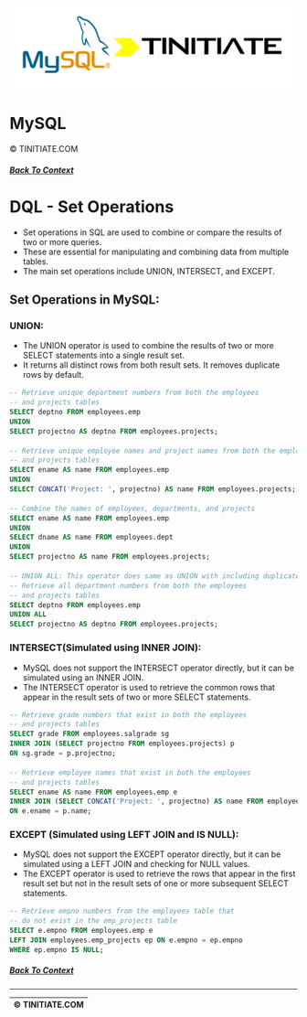 ![MySQL Tinitiate Image](mysql_tinitiate.png)

# MySQL
&copy; TINITIATE.COM

##### [Back To Context](./README.md)

# DQL - Set Operations
* Set operations in SQL are used to combine or compare the results of two or more queries.
* These are essential for manipulating and combining data from multiple tables.
* The main set operations include UNION, INTERSECT, and EXCEPT. 

## Set Operations in MySQL:
### UNION:
* The UNION operator is used to combine the results of two or more SELECT statements into a single result set.
* It returns all distinct rows from both result sets. It removes duplicate rows by default.
```sql
-- Retrieve unique department numbers from both the employees
-- and projects tables
SELECT deptno FROM employees.emp
UNION
SELECT projectno AS deptno FROM employees.projects;

-- Retrieve unique employee names and project names from both the employees
-- and projects tables
SELECT ename AS name FROM employees.emp
UNION
SELECT CONCAT('Project: ', projectno) AS name FROM employees.projects;

-- Combine the names of employees, departments, and projects
SELECT ename AS name FROM employees.emp
UNION
SELECT dname AS name FROM employees.dept
UNION
SELECT projectno AS name FROM employees.projects;

-- UNION ALL: This operator does same as UNION with including duplicate rows
-- Retrieve all department numbers from both the employees
-- and projects tables
SELECT deptno FROM employees.emp
UNION ALL
SELECT projectno AS deptno FROM employees.projects;
```
### INTERSECT(Simulated using INNER JOIN):
* MySQL does not support the INTERSECT operator directly, but it can be simulated using an INNER JOIN.
* The INTERSECT operator is used to retrieve the common rows that appear in the result sets of two or more SELECT statements.
```sql
-- Retrieve grade numbers that exist in both the employees
-- and projects tables
SELECT grade FROM employees.salgrade sg
INNER JOIN (SELECT projectno FROM employees.projects) p
ON sg.grade = p.projectno;

-- Retrieve employee names that exist in both the employees
-- and projects tables
SELECT ename AS name FROM employees.emp e
INNER JOIN (SELECT CONCAT('Project: ', projectno) AS name FROM employees.projects) p
ON e.ename = p.name;
```
### EXCEPT (Simulated using LEFT JOIN and IS NULL):
* MySQL does not support the EXCEPT operator directly, but it can be simulated using a LEFT JOIN and checking for NULL values.
* The EXCEPT operator is used to retrieve the rows that appear in the first result set but not in the result sets of one or more subsequent SELECT statements.
```sql
-- Retrieve empno numbers from the employees table that
-- do not exist in the emp_projects table
SELECT e.empno FROM employees.emp e
LEFT JOIN employees.emp_projects ep ON e.empno = ep.empno
WHERE ep.empno IS NULL;
```

##### [Back To Context](./README.md)
***
| &copy; TINITIATE.COM |
|----------------------|